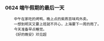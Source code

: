 ### 0624 端午假期的最后一天
```azure
    中午在家吃的烤鸭，晚上点的紫燕百味鸡外卖。
    一想到明天又要上班就不开心，上海要下一周的雨了。
    今天准备早点睡觉。
    《好的晚安》邓见超
```
